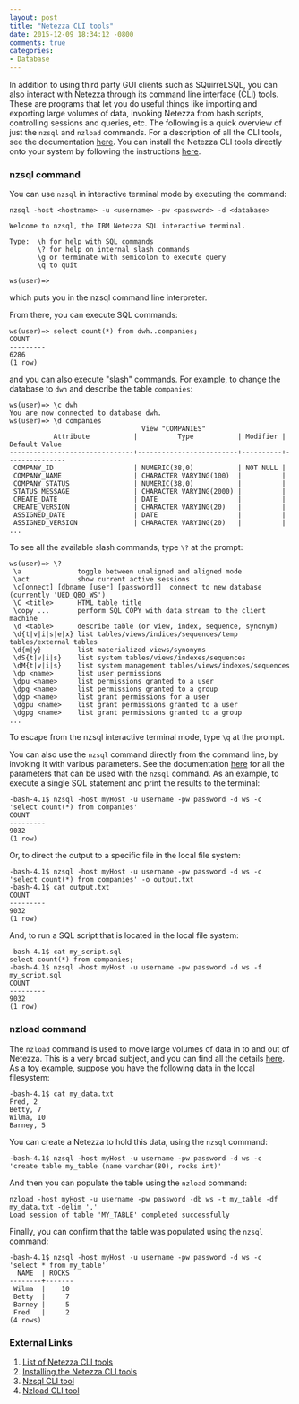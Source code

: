 ```yaml
---
layout: post
title: "Netezza CLI tools"
date: 2015-12-09 18:34:12 -0800
comments: true
categories:
- Database
---
```


In addition to using third party GUI clients such as SQuirreLSQL, you can also interact with Netezza through its command line interface (CLI) tools. 
These are programs that let you do useful things like importing and exporting large volumes of data, invoking Netezza from bash scripts, controlling sessions and queries, etc. 
The following is a quick overview of just the `nzsql` and `nzload` commands. 
For a description of all the CLI tools, see the documentation [here](http://www-01.ibm.com/support/knowledgecenter/SSULQD_7.2.0/com.ibm.nz.adm.doc/r_sysadm_summary_of_commands.html?lang=en). 
You can install the Netezza CLI tools directly onto your system by following the instructions [here](http://www-01.ibm.com/support/knowledgecenter/SSULQD_7.2.0/com.ibm.nz.adm.doc/c_sysadm_client_software_install.html).

### nzsql command

You can use `nzsql` in interactive terminal mode by executing the command:

```
nzsql -host <hostname> -u <username> -pw <password> -d <database>
  
Welcome to nzsql, the IBM Netezza SQL interactive terminal.

Type:  \h for help with SQL commands
       \? for help on internal slash commands
       \g or terminate with semicolon to execute query
       \q to quit

ws(user)=>
```

which puts you in the nzsql command line interpreter.


From there, you can execute SQL commands: 

```
ws(user)=> select count(*) from dwh..companies;
COUNT
---------
6286
(1 row)
```

and you can also execute "slash" commands.  For example, to change the database to `dwh` and describe the table `companies`:
```
ws(user)=> \c dwh
You are now connected to database dwh.
ws(user)=> \d companies
                                 View "COMPANIES"
           Attribute           |          Type           | Modifier | Default Value 
-------------------------------+-------------------------+----------+---------------
 COMPANY_ID                    | NUMERIC(38,0)           | NOT NULL | 
 COMPANY_NAME                  | CHARACTER VARYING(100)  |          | 
 COMPANY_STATUS                | NUMERIC(38,0)           |          | 
 STATUS_MESSAGE                | CHARACTER VARYING(2000) |          | 
 CREATE_DATE                   | DATE                    |          | 
 CREATE_VERSION                | CHARACTER VARYING(20)   |          | 
 ASSIGNED_DATE                 | DATE                    |          | 
 ASSIGNED_VERSION              | CHARACTER VARYING(20)   |          | 
...
```

To see all the available slash commands, type `\?` at the prompt:

```
ws(user)=> \?
 \a              toggle between unaligned and aligned mode
 \act            show current active sessions
 \c[onnect] [dbname [user] [password]]	connect to new database (currently 'UED_QBO_WS')
 \C <title>      HTML table title
 \copy ...       perform SQL COPY with data stream to the client machine
 \d <table>      describe table (or view, index, sequence, synonym)
 \d{t|v|i|s|e|x} list tables/views/indices/sequences/temp tables/external tables
 \d{m|y}         list materialized views/synonyms
 \dS{t|v|i|s}    list system tables/views/indexes/sequences
 \dM{t|v|i|s}    list system management tables/views/indexes/sequences
 \dp <name>      list user permissions
 \dpu <name>     list permissions granted to a user
 \dpg <name>     list permissions granted to a group
 \dgp <name>     list grant permissions for a user
 \dgpu <name>    list grant permissions granted to a user
 \dgpg <name>    list grant permissions granted to a group
...
```
To escape from the nzsql interactive terminal mode, type `\q` at the prompt.

You can also use the `nzsql` command directly from the command line, by invoking it with various parameters. 
See the documentation [here](http://www-01.ibm.com/support/knowledgecenter/SSULQD_7.2.0/com.ibm.nz.adm.doc/r_sysadm_nzsql_command.html) for all the parameters that can be used with the `nzsql` command.
As an example, to execute a single SQL statement and print the results to the terminal: 

```
-bash-4.1$ nzsql -host myHost -u username -pw password -d ws -c 'select count(*) from companies'
COUNT  
---------
9032
(1 row)
```

Or, to direct the output to a specific file in the local file system:

```
-bash-4.1$ nzsql -host myHost -u username -pw password -d ws -c 'select count(*) from companies' -o output.txt
-bash-4.1$ cat output.txt
COUNT  
---------
9032
(1 row)
```

And, to run a SQL script that is located in the local file system:

```
-bash-4.1$ cat my_script.sql
select count(*) from companies;
-bash-4.1$ nzsql -host myHost -u username -pw password -d ws -f my_script.sql
COUNT
---------
9032
(1 row)
```

### nzload command

The `nzload` command is used to move large volumes of data in to and out of Netezza. 
This is a very broad subject, and you can find all the details [here](http://www-01.ibm.com/support/knowledgecenter/SSULQD_7.2.0/com.ibm.nz.load.doc/c_load_overview.html?cp=SSULQD_7.2.0%2F5&lang=en).
As a toy example, suppose you have the following data in the local filesystem:

```
-bash-4.1$ cat my_data.txt
Fred, 2
Betty, 7
Wilma, 10
Barney, 5
```

You can create a Netezza to hold this data, using the `nzsql` command:

```
-bash-4.1$ nzsql -host myHost -u username -pw password -d ws -c 'create table my_table (name varchar(80), rocks int)'
```

And then you can populate the table using the `nzload` command:

```
nzload -host myHost -u username -pw password -db ws -t my_table -df my_data.txt -delim ','
Load session of table 'MY_TABLE' completed successfully
```

Finally, you can confirm that the table was populated using the `nzsql` command:

```
-bash-4.1$ nzsql -host myHost -u username -pw password -d ws -c 'select * from my_table'
  NAME  | ROCKS 
--------+-------
 Wilma  |    10
 Betty  |     7
 Barney |     5
 Fred   |     2
(4 rows)
```

### External Links

1. [List of Netezza CLI tools](http://www-01.ibm.com/support/knowledgecenter/SSULQD_7.2.0/com.ibm.nz.adm.doc/r_sysadm_summary_of_commands.html?lang=en)
1. [Installing the Netezza CLI tools](http://www-01.ibm.com/support/knowledgecenter/SSULQD_7.2.0/com.ibm.nz.adm.doc/c_sysadm_client_software_install.html)
1. [Nzsql CLI tool](http://www-01.ibm.com/support/knowledgecenter/SSULQD_7.2.0/com.ibm.nz.adm.doc/r_sysadm_nzsql_command.html)
1. [Nzload CLI tool](http://www-01.ibm.com/support/knowledgecenter/SSULQD_7.2.0/com.ibm.nz.load.doc/c_load_overview.html?cp=SSULQD_7.2.0%2F5&lang=en)